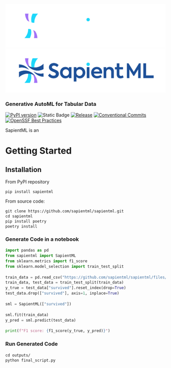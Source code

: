 ![](./img/logo_SapientML_negative@2x.png#gh-dark-mode-only)![](./img/logo_SapientML_positive@2x.png#gh-light-mode-only)
### Generative AutoML for Tabular Data

[![PyPI version](https://badge.fury.io/py/sapientml.svg)](https://badge.fury.io/py/sapientml) ![Static Badge](https://img.shields.io/badge/python-3.10%20%7C%203.11-blue) [![Release](https://github.com/sapientml/sapientml/actions/workflows/release.yml/badge.svg)](https://github.com/sapientml/sapientml/actions/workflows/release.yml) [![Conventional Commits](https://img.shields.io/badge/Conventional%20Commits-1.0.0-%23FE5196?logo=conventionalcommits&logoColor=white)](https://conventionalcommits.org) [![OpenSSF Best Practices](https://www.bestpractices.dev/projects/7781/badge)](https://www.bestpractices.dev/projects/7781)

SapientML is an 

# Getting Started

## Installation

From PyPI repository

```
pip install sapientml
```

From source code:

```
git clone https://github.com/sapientml/sapientml.git
cd sapientml
pip install poetry
poetry install
```

### Generate Code in a notebook

```py
import pandas as pd
from sapientml import SapientML
from sklearn.metrics import f1_score
from sklearn.model_selection import train_test_split

train_data = pd.read_csv("https://github.com/sapientml/sapientml/files/12481088/titanic.csv")
train_data, test_data = train_test_split(train_data)
y_true = test_data["survived"].reset_index(drop=True)
test_data.drop(["survived"], axis=1, inplace=True)

sml = SapientML(["survived"])

sml.fit(train_data)
y_pred = sml.predict(test_data)

print(f"F1 score: {f1_score(y_true, y_pred)}")
```

### Run Generated Code

```
cd outputs/
python final_script.py
```


